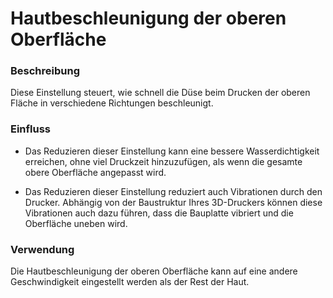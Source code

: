 Hautbeschleunigung der oberen Oberfläche
====
### **Beschreibung**
Diese Einstellung steuert, wie schnell die Düse beim Drucken der oberen Fläche in verschiedene Richtungen beschleunigt.

### **Einfluss**
* Das Reduzieren dieser Einstellung kann eine bessere Wasserdichtigkeit erreichen, ohne viel Druckzeit hinzuzufügen, als wenn die gesamte obere Oberfläche angepasst wird.

* Das Reduzieren dieser Einstellung reduziert auch Vibrationen durch den Drucker. Abhängig von der Baustruktur Ihres 3D-Druckers können diese Vibrationen auch dazu führen, dass die Bauplatte vibriert und die Oberfläche uneben wird.

### **Verwendung**
Die Hautbeschleunigung der oberen Oberfläche kann auf eine andere Geschwindigkeit eingestellt werden als der Rest der Haut.